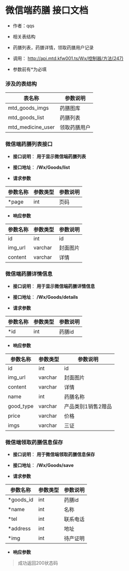 # 微信端药膳 接口文档

+ 作者：qqs

+ 相关表结构

+ 药膳列表，药膳详情，领取药膳用户记录

+ 调用： http://api.mtd.kfw001.ts/Wx/控制器/方法(247)

+ 参数前有*为必填

### 涉及的表结构

|  表名称  |  参数说明 |
| --------- |  ------- |
| mtd_goods_imgs | 药膳图库 |
| mtd_goods_list | 药膳列表 |
| mtd_medicine_user | 领取药膳用户 |


### 微信端药膳列表接口

+ __接口说明__： __用于显示微信端药膳列表__

+ __接口地址__： __/Wx/Goods/list__

+ __请求参数__

|  参数名称  | 参数类型 | 参数说明 |
| --------- | -------- | ------- |
| *page | int | 页码 |

+ __响应参数__

|  参数名称  | 参数类型 | 参数说明 |
| --------- | -------- | ------- |
| id | int | id |
| img_url | varchar | 封面图片 |
| content | varchar | 详情 |



### 微信端药膳详情信息

+ __接口说明__： __用于显示微信端药膳详情信息__

+ __接口地址__： __/Wx/Goods/details__

+ __请求参数__

|  参数名称  | 参数类型 | 参数说明 |
| --------- | -------- | ------- |
| *id | int | 药膳id |


+ __响应参数__

|  参数名称  | 参数类型 | 参数说明 |
| --------- | -------- | ------- |
| id | int | id |
| img_url | varchar | 封面图片 |
| content | varchar | 详情 |
| name | int | 药膳名称 |
| good_type | varchar | 产品类别1销售2赠品 |
| price | varchar | 价格 |
| imgs | varchar | 三证 |



### 微信端领取药膳信息保存

+ __接口说明__： __用于微信端领取药膳信息保存__

+ __接口地址__： __/Wx/Goods/save__

+ __请求参数__

|  参数名称  | 参数类型 | 参数说明 |
| --------- | -------- | ------- |
| *goods_id | int | 药膳id |
| *name | int | 名称 |
| *tel | int | 联系电话 |
| *address | int | 地址 |
| *img | int | 待产证明 |


+ __响应参数__

> 成功返回200状态码

